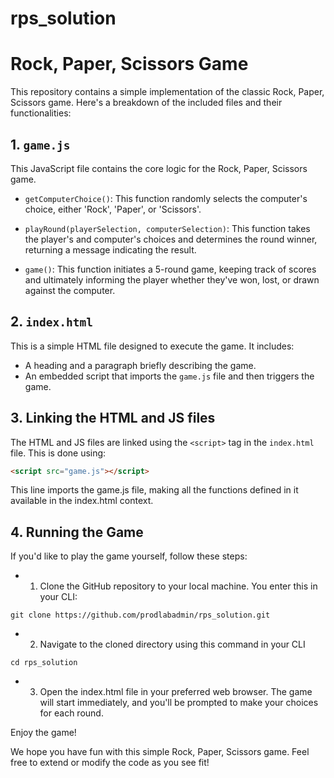 # rps_solution
 
# Rock, Paper, Scissors Game

This repository contains a simple implementation of the classic Rock, Paper, Scissors game. Here's a breakdown of the included files and their functionalities:

## 1. `game.js`
This JavaScript file contains the core logic for the Rock, Paper, Scissors game. 

- `getComputerChoice()`: This function randomly selects the computer's choice, either 'Rock', 'Paper', or 'Scissors'.
  
- `playRound(playerSelection, computerSelection)`: This function takes the player's and computer's choices and determines the round winner, returning a message indicating the result.
  
- `game()`: This function initiates a 5-round game, keeping track of scores and ultimately informing the player whether they've won, lost, or drawn against the computer.

## 2. `index.html`
This is a simple HTML file designed to execute the game. It includes:

- A heading and a paragraph briefly describing the game.
- An embedded script that imports the `game.js` file and then triggers the game.

## 3. Linking the HTML and JS files
The HTML and JS files are linked using the `<script>` tag in the `index.html` file. This is done using:

```html
<script src="game.js"></script>
```

This line imports the game.js file, making all the functions defined in it available in the index.html context.

## 4. Running the Game
If you'd like to play the game yourself, follow these steps: 
- 1. Clone the GitHub repository to your local machine. You enter this in your CLI:
```
git clone https://github.com/prodlabadmin/rps_solution.git
```

- 2. Navigate to the cloned directory using this command in your CLI
```
cd rps_solution
```

- 3. Open the index.html file in your preferred web browser. The game will start immediately, and you'll be prompted to make your choices for each round.

Enjoy the game! 

We hope you have fun with this simple Rock, Paper, Scissors game. Feel free to extend or modify the code as you see fit!
